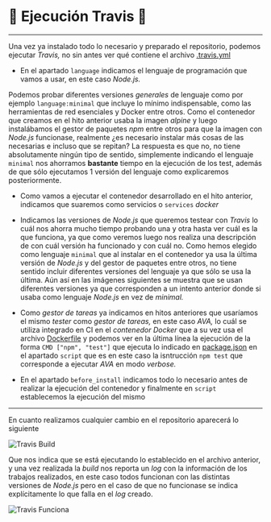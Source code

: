 
# :scroll: Ejecución Travis :scroll:

---

Una vez ya instalado todo lo necesario y preparado el repositorio, podemos ejecutar *Travis,* no sin antes ver qué contiene el archivo [.travis.yml](https://github.com/LCinder/Order-n-Go/blob/master/.travis.yml)

 - En el apartado `language` indicamos el lenguaje de programación que vamos a usar, en este caso *Node.js.*

Podemos probar diferentes versiones *generales* de lenguaje como por ejemplo `language:minimal` que incluye lo mínimo indispensable, como las herramientas de red esenciales y Docker entre otros. Como el contenedor que creamos en el hito anterior usaba la imagen *alpine* y luego instalábamos el gestor de paquetes *npm* entre otros para que la imagen con *Node.js* funcionase, realmente ¿es necesario instalar más cosas de las necesarias e incluso que se repitan? La respuesta es que no, no tiene absolutamente ningún tipo de sentido, simplemente indicando el lenguaje `minimal` nos ahorramos **bastante** tiempo en la ejecución de los test, además de que sólo ejecutamos 1 versión del lenguaje como explicaremos posteriormente.

- Como vamos a ejecutar el contenedor desarrollado en el hito anterior, indicamos que suaremos como servicios o `services` *docker*

- Indicamos las versiones de *Node.js* que queremos testear con *Travis* lo cuál nos ahorra mucho tiempo probando una y otra hasta ver cuál es la que funciona, ya que como veremos luego nos realiza una descripción de con cuál versión ha funcionado y con cuál no. Como hemos elegido como lenguaje `minimal` que al instalar en el contenedor ya usa la última versión de *Node.js* y del gestor de paquetes entre otros, no tiene sentido incluir diferentes versiones del lenguaje ya que sólo se usa la última. Aún así en las imágenes siguientes se muestra que se usan diferentes versiones ya que corresponden a un intento anterior donde si usaba como lenguaje *Node.js* en vez de *minimal.*

- Como *gestor de tareas* ya indicamos en hitos anteriores que usaríamos el mismo *tester* como *gestor de tareas,* en este caso *AVA,* lo cuál se utiliza integrado en CI en el *contenedor Docker* que a su vez usa el archivo [Dockerfile](https://github.com/LCinder/Order-n-Go/blob/master/Dockerfile) y podemos ver en la última línea la ejecución de la forma `CMD ["npm", "test"]` que ejecuta lo indicado en [package.json](https://github.com/LCinder/Order-n-Go/blob/master/package.json) en el apartado `script` que es en este caso la isntrucción `npm test` que corresponde a ejecutar *AVA* en modo *verbose.*

- En el apartado `before_install` indicamos todo lo necesario antes de realizar la ejecución del contenedor y finalmente en `script` establecemos la ejecución del mismo

---

En cuanto realizamos cualquier cambio en el repositorio aparecerá lo siguiente

![Travis Build](https://github.com/LCinder/Order-n-Go/blob/master/docs/img/travisBuild.PNG)

Que nos indica que se está ejecutando lo establecido en el archivo anterior, y una vez realizada la *build* nos reporta un *log* con la información de los trabajos realizados, en este caso todos funcionan con las distintas versiones de *Node.js* pero en el caso de que no funcionase se indica explícitamente lo que falla en el *log* creado.

![Travis Funciona](https://github.com/LCinder/Order-n-Go/blob/master/docs/img/travisBuildFunciona.PNG)






